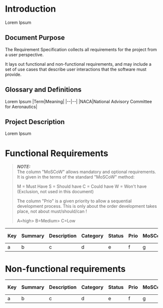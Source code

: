 # Introduction
Lorem Ipsum

## Document Purpose
The Requirement Specification collects all requirements for the project from a user perspective.  

It lays out functional and non-functional requirements, and may include a set of use cases that describe user interactions that the software must provide.

## Glossary and Definitions
Lorem Ipsum
|Term|Meaning|
|--|--|
|NACA|National Advisory Committee for Aeronautics|

## Project Description
Lorem Ipsum

# Functional Requirements
> **_NOTE:_**  
> The column "MoSCoW" allows mandatory and optional requirements. It is given in the terms of the standard "MoSCoW" method:
>
>    M = Must Have
>    S = Should have
>    C = Could have
>    W = Won't have (Exclusion, not used in this document)
>
> The column "Prio" is a given priority to allow a sequential development process. This is only about the order development takes place, not about must/should/can !
>
> A=high>
> B=Medium>
> C=Low

| Key | Summary | Description | Category | Status | Prio | MoSCoW | Acceptance Test |
| -- | -- | -- | -- | -- | -- | -- | -- |
| a | b | c | d | e | f | g | h | 


# Non-functional requirements

| Key | Summary | Description | Category | Status | Prio | MoSCoW | Acceptance Test |
| -- | -- | -- | -- | -- | -- | -- | -- |
| a | b | c | d | e | f | g | h | 
